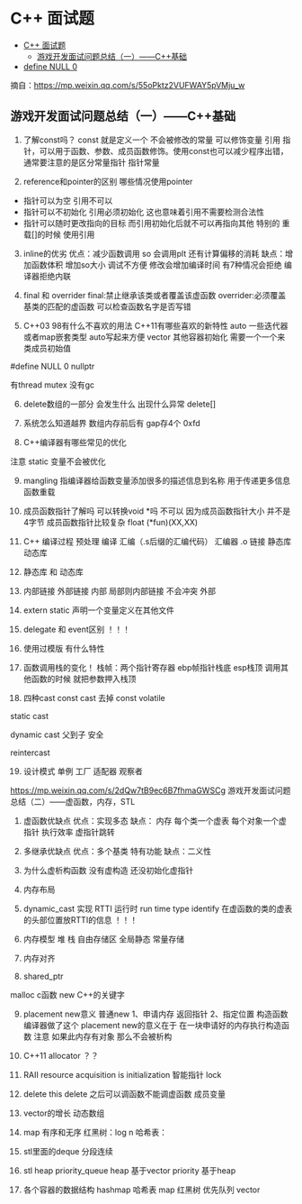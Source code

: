 # C++ 面试题


<!-- TOC -->

- [C++ 面试题](#c-面试题)
    - [游戏开发面试问题总结（一）——C++基础](#游戏开发面试问题总结一c基础)
- [define NULL 0](#define-null-0)

<!-- /TOC -->
摘自：https://mp.weixin.qq.com/s/55oPktz2VUFWAY5pVMju_w
## 游戏开发面试问题总结（一）——C++基础
1. 了解const吗？
const 就是定义一个 不会被修改的常量  可以修饰变量 引用 指针，可以用于函数、参数、成员函数修饰。使用const也可以减少程序出错，通常要注意的是区分常量指针 指针常量

2. reference和pointer的区别 哪些情况使用pointer
- 指针可以为空 引用不可以
- 指针可以不初始化 引用必须初始化 这也意味着引用不需要检测合法性
- 指针可以随时更改指向的目标 而引用初始化后就不可以再指向其他
特别的 重载[]的时候 使用引用

3. inline的优劣
优点：减少函数调用 so 会调用plt 还有计算偏移的消耗
缺点：增加函数体积 增加so大小 调试不方便 修改会增加编译时间 
有7种情况会拒绝 编译器拒绝内联

4. final 和 overrider
final:禁止继承该类或者覆盖该虚函数 
overrider:必须覆盖基类的匹配的虚函数  可以检查函数名字是否写错

5. C++03 98有什么不喜欢的用法 C++11有哪些喜欢的新特性
auto 一些迭代器或者map嵌套类型 auto写起来方便
vector 其他容器初始化 需要一个一个来
类成员初始值

#define NULL 0 
nullptr

有thread mutex
没有gc

6. delete数组的一部分 会发生什么 出现什么异常
delete[] 

7. 系统怎么知道越界
数组内存前后有 gap存4个 0xfd

8. C++编译器有哪些常见的优化

注意 static 变量不会被优化

9. mangling
指编译器给函数变量添加很多的描述信息到名称 用于传递更多信息 函数重载

10. 成员函数指针了解吗 可以转换void *吗
不可以 因为成员函数指针大小 并不是4字节 成员函数指针比较复杂
float (*fun)(XX,XX)

11. C++ 编译过程
预处理  编译  汇编（.s后缀的汇编代码） 汇编器 .o  链接 静态库 动态库

12. 静态库 和 动态库 


13. 内部链接 外部链接
内部 局部则内部链接 不会冲突
外部 

14. extern static
声明一个变量定义在其他文件

15. delegate 和 event区别
！！！

16. 使用过模版 有什么特性


17. 函数调用栈的变化！
栈帧：两个指针寄存器 ebp帧指针栈底 esp栈顶
调用其他函数的时候 就把参数押入栈顶 

18. 四种cast
const cast 去掉 const volatile

static cast 

dynamic cast 父到子 安全

reintercast

19. 设计模式
单例 
工厂
适配器
观察者

https://mp.weixin.qq.com/s/2dQw7tB9ec6B7fhmaGWSCg
游戏开发面试问题总结（二）——虚函数，内存，STL
1. 虚函数优缺点
优点：实现多态
缺点：
内存 每个类一个虚表 每个对象一个虚指针
执行效率 虚指针跳转

2. 多继承优缺点
优点：多个基类 特有功能
缺点：二义性

3. 为什么虚析构函数 没有虚构造
还没初始化虚指针

4. 内存布局

5. dynamic_cast 实现
RTTI 运行时 run time type identify
在虚函数的类的虚表的头部位置放RTTI的信息
！！！

6. 内存模型
堆 栈 自由存储区 全局静态 常量存储

7. 内存对齐


8. shared_ptr

malloc c函数
new C++的关键字

9. placement new意义
普通new 1、申请内存 返回指针 2、指定位置 构造函数 编译器做了这个
placement new的意义在于 在一块申请好的内存执行构造函数 
注意 如果此内存有对象 那么不会被析构

10. C++11 allocator
？？

11. RAII
resource acquisition is initialization 智能指针  lock

12. delete this 
delete 之后可以调函数不能调虚函数 成员变量

13. vector的增长
动态数组

14. map 有序和无序
红黑树：log n
哈希表：


15. stl里面的deque
分段连续 

16. stl heap priority_queue
heap 基于vector
priority 基于heap

17. 各个容器的数据结构
hashmap 哈希表
map 红黑树
优先队列 vector